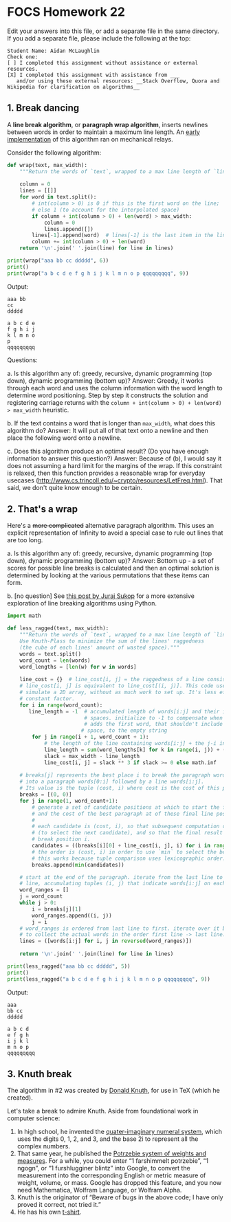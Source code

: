 # FOCS Homework 22

Edit your answers into this file, or add a separate file in the same directory. If you add a separate file, please include the following at the top:

```
Student Name: Aidan McLaughlin
Check one:
[ ] I completed this assignment without assistance or external resources.
[X] I completed this assignment with assistance from ___
   and/or using these external resources: __Stack Overflow, Quora and Wikipedia for clarification on algorithms__
```

## 1. Break dancing

A **line break algorithm**, or **paragraph wrap algorithm**, inserts newlines between words in order to maintain a maximum line length. An [early implementation](http://massis.lcs.mit.edu/archives/technical/western-union-tech-review/10-1/p040.htm) of this algorithm ran on mechanical relays.

Consider the following algorithm:

```python
def wrap(text, max_width):
    """Return the words of `text`, wrapped to a max line length of `line_width`."""
    
    column = 0
    lines = [[]]
    for word in text.split():
        # int(column > 0) is 0 if this is the first word on the line;
        # else 1 (to account for the interpolated space)
        if column + int(column > 0) + len(word) > max_width:
            column = 0
            lines.append([])
        lines[-1].append(word)  # lines[-1] is the last item in the lines[] array
        column += int(column > 0) + len(word)
    return '\n'.join(' '.join(line) for line in lines)

print(wrap("aaa bb cc ddddd", 6))
print()
print(wrap("a b c d e f g h i j k l m n o p qqqqqqqqq", 9))
```

Output:

```
aaa bb
cc
ddddd

a b c d e
f g h i j
k l m n o
p
qqqqqqqqq
```

Questions:

a. Is this algorithm any of: greedy, recursive, dynamic programming (top down), dynamic programming (bottom up)?
Answer: Greedy, it works through each word and uses the column information with the word length to determine word positioning. Step by step it constructs the solution and registering carriage returns with the `column + int(column > 0) + len(word) > max_width` heuristic.

b. If the text contains a word that is longer than `max_width`, what does this algorithm do?
Answer: It will put all of that text onto a newline and then place the following word onto a newline.

c. Does this algorithm produce an optimal result? (Do you have enough information to answer this question?)
Answer: Because of (b), I would say it does not assuming a hard limit for the margins of the wrap. If this constraint is relaxed, then this function provides a reasonable wrap for everyday usecases (http://www.cs.trincoll.edu/~crypto/resources/LetFreq.html). That said, we don't quite know enough to be certain.

## 2. That's a wrap

Here's a ~~more complicated~~ alternative paragraph algorithm. This uses an explicit representation of Infinity to avoid a special case to rule out lines that are too long.

a. Is this algorithm any of: greedy, recursive, dynamic programming (top down), dynamic programming (bottom up)?
Answer: Bottom up - a set of scores for possible line breaks is calculated and then an optimal solution is determined by looking at the various permutations that these items can form.

b. [no question] See [this post by Juraj Sukop](http://xxyxyz.org/line-breaking/) for a more extensive exploration of line breaking algorithms using Python.

```python
import math

def less_ragged(text, max_width):
    """Return the words of `text`, wrapped to a max line length of `line_width`.
    Use Knuth-Plass to minimize the sum of the lines' raggedness
    (the cube of each lines' amount of wasted space)."""
    words = text.split()
    word_count = len(words)
    word_lengths = [len(w) for w in words]
    
    line_cost = {}  # line_cost[i, j] = the raggedness of a line consisting of words[i:j]
    # line_cost[i, j] is equivalent to line_cost[(i, j)]. This code uses a dict (hash) to
    # simulate a 2D array, without as much work to set up. It's less efficient by a
    # constant factor.
    for i in range(word_count):
       line_length = -1  # accumulated length of words[i:j] and their interpolated
    					 # spaces. initialize to -1 to compensate when general case
        				 # adds the first word, that shouldn't include an interpolated
            			# space, to the empty string
        for j in range(i + 1, word_count + 1):
            # the length of the line containing words[i:j] + the j-i interpolated spaces
            line_length = sum(word_lengths[k] for k in range(i, j)) + (j - i - 1)
            slack = max_width - line_length
            line_cost[i, j] = slack ** 3 if slack >= 0 else math.inf
    
    # breaks[j] represents the best place i to break the paragraph words[0:j]
    # into a paragraph words[0:i] followed by a line words[i:j].
    # Its value is the tuple (cost, i) where cost is the cost of this paragraph.
    breaks = [(0, 0)]
    for j in range(1, word_count+1):
        # generate a set of candidate positions at which to start the final line,
        # and the cost of the best paragraph at of these final line positions.
        #
        # each candidate is (cost, i), so that subsequent computation can use the cost
        # (to select the next candidate), and so that the final result can use the line
        # break position i.
        candidates = ((breaks[i][0] + line_cost[i, j], i) for i in range(j))
        # the order is (cost, i) in order to use `min` to select the best candidate.
        # this works because tuple comparison uses lexicographic order.
        breaks.append(min(candidates))

    # start at the end of the paragraph. iterate from the last line to each preceding
    # line, accumulating tuples (i, j) that indicate words[i:j] on each line
    word_ranges = []
    j = word_count
    while j > 0:
        i = breaks[j][1]
        word_ranges.append((i, j))
        j = i
    # word_ranges is ordered from last line to first. iterate over it backwards,
    # to collect the actual words in the order first line -> last line.
    lines = ([words[i:j] for i, j in reversed(word_ranges)])
        
    return '\n'.join(' '.join(line) for line in lines)

print(less_ragged("aaa bb cc ddddd", 5))
print()
print(less_ragged("a b c d e f g h i j k l m n o p qqqqqqqqq", 9))
```

Output:

```
aaa
bb cc
ddddd

a b c d
e f g h
i j k l
m n o p
qqqqqqqqq
```

## 3. Knuth break

The algorithm in #2 was created by [Donald Knuth](https://en.wikipedia.org/wiki/Donald_Knuth), for use in TeX (which he created).

Let's take a break to admire Knuth. Aside from foundational work in computer science:

1. In high school, he invented the [quater-imaginary numeral system](https://en.wikipedia.org/wiki/Quater-imaginary_base), which uses the digits 0, 1, 2, and 3, and the base 2i to represent all the complex numbers.
2. That same year, he published the [Potrzebie system of weights and measures](https://github.com/focs16fall/focs-assignments/blob/master/day22/images/potrzebie_system.gif). For a while, you could enter “1 farshimmelt potrzebie”, “1 ngogn”, or “1 furshlugginer blintz” into Google, to convert the measurement into the corresponding English or metric measure of weight, volume, or mass. Google has dropped this feature, and you now need Mathematica, Wolfram Language, or Wolfram Alpha.
3. Knuth is the originator of “Beware of bugs in the above code; I have only proved it correct, not tried it.”
4. He has his own [t-shirt](https://github.com/focs16fall/focs-assignments/blob/master/day22/images/knuth-tshirt-show.jpg).

